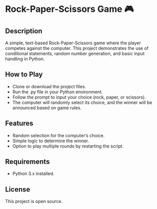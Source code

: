 # Rock-Paper-Scissors Game 🎮

## Description
A simple, text-based Rock-Paper-Scissors game where the player competes against the computer. This project demonstrates the use of conditional statements, random number generation, and basic input handling in Python.

## How to Play
- Clone or download the project files.
- Run the .py file in your Python environment.
- Follow the prompt to input your choice (rock, paper, or scissors).
- The computer will randomly select its choice, and the winner will be announced based on game rules.

## Features
- Random selection for the computer’s choice.
- Simple logic to determine the winner.
- Option to play multiple rounds by restarting the script.

## Requirements
- Python 3.x installed.

## License
This project is open source.
